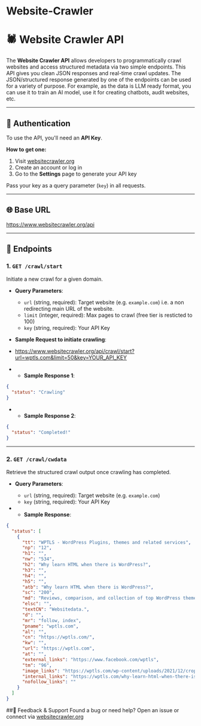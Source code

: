 # Website-Crawler

# 🕷️ Website Crawler API

The **Website Crawler API** allows developers to programmatically crawl websites and access structured metadata via two simple endpoints. This API gives you clean JSON responses and real-time crawl updates. The JSON/structured response generated by one of the endpoints can be used for a variety of purpose. For example, as the data is LLM ready format, you can use it to train an AI model, use it for creating chatbots, audit websites, etc.

---

## 🔐 Authentication

To use the API, you'll need an **API Key**.

**How to get one:**
1. Visit [websitecrawler.org](https://www.websitecrawler.org)
2. Create an account or log in
3. Go to the **Settings** page to generate your API key

Pass your key as a query parameter (`key`) in all requests.

---

## 🌐 Base URL

https://www.websitecrawler.org/api

---

## 📡 Endpoints

### 1. `GET /crawl/start`

Initiate a new crawl for a given domain.

- **Query Parameters**:
  - `url` (string, required): Target website (e.g. `example.com`) i.e. a non redirecting main URL of the website.
  - `limit` (integer, required): Max pages to crawl (free tier is resticted to 100)
  - `key` (string, required): Your API Key

- **Sample Request to initiate crawling**:

- https://www.websitecrawler.org/api/crawl/start?url=wptls.com&limit=50&key=YOUR_API_KEY

- - **Sample Response 1**:
```json
{
  "status": "Crawling"
}

```
- - **Sample Response 2**:

```json
{
  "status": "Completed!"
} 
```
---

### 2. `GET /crawl/cwdata`

Retrieve the structured crawl output once crawling has completed.

- **Query Parameters**:
  - `url` (string, required): Target website (e.g. `example.com`)
  - `key` (string, required): Your API Key

- - **Sample Response**:
```json
{
  "status": [
    {
      "tt": "WPTLS - WordPress Plugins, themes and related services",
      "np": "12",
      "h1": "",
      "nw": "534",
      "h2": "Why learn HTML when there is WordPress?",
      "h3": "",
      "h4": "",
      "h5": "",
      "atb": "Why learn HTML when there is WordPress?",
      "sc": "200",
      "md": "Reviews, comparison, and collection of top WordPress themes, plugins, related services, and useful WP tips.",
      "elsc": "",
      "textCN": "Websitedata.",
      "d": "",
      "mr": "follow, index",
      "pname": "wptls.com",
      "al": "",
      "cn": "https://wptls.com/",
      "kw": "",
      "url": "https://wptls.com",
      "at": "",
      "external_links": "https://www.facebook.com/wptls",
      "tm": "96",
      "image_links": "https://wptls.com/wp-content/uploads/2021/12/cropped-wptls-logo.png | https://wptls.com/wp-content/uploads/2021/12/cropped-wptls-logo.png | https://wptls.com/wp-content/uploads/2024/02/Spaceship-768x378.jpg | https://wptls.com/wp-content/uploads/2023/12/AdSense-768x612.png | https://wptls.com/wp-content/uploads/2023/12/Exabytes-768x375.jpg | https://wptls.com/wp-content/uploads/2023/10/HTML-768x112.jpg | https://wptls.com/wp-content/uploads/2023/10/Cloudflare-add-site-768x363.png | https://wptls.com/wp-content/uploads/2023/01/Google-Trends-768x363.webp | https://wptls.com/wp-content/uploads/2022/11/Twenty-Twenty-Three-768x351.webp | https://wptls.com/wp-content/uploads/2022/11/Broken-Link-Checker-768x223.webp | https://wptls.com/wp-content/uploads/2022/11/wordpress_logo.webp | https://wptls.com/wp-content/uploads/2022/11/footer-css-768x327.webp",
      "internal_links": "https://wptls.com/why-learn-html-when-there-is-wordpress/ | https://wptls.com/customize-footer-wordpress/",
      "nofollow_links": ""
    }
  ]
}
```
##👋 Feedback & Support
Found a bug or need help? Open an issue or connect via [websitecrawler.org](https://www.websitecrawler.org)

